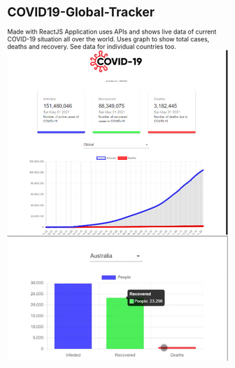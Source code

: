 # COVID19-Global-Tracker
Made with ReactJS
Application uses APIs and shows live data of current COVID-19 situation all over the world.
Uses graph to show total cases, deaths and recovery.
See data for individual countries too.
![Alt text](/covid_tracker.png?raw=true "Optional Title")
![Alt text](/country.png?raw=true "Optional Title")
